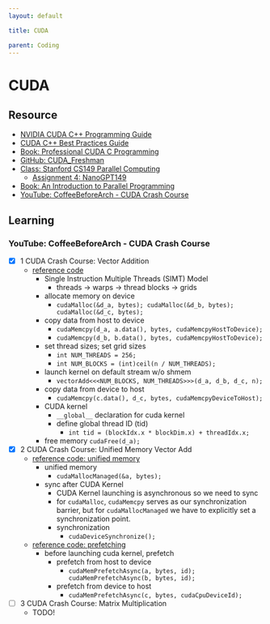 ```yaml
---
layout: default

title: CUDA

parent: Coding
---
```

# CUDA

## Resource
- [NVIDIA CUDA C++ Programming Guide](https://docs.nvidia.com/cuda/cuda-c-programming-guide/index.html)
- [CUDA C++ Best Practices Guide](https://docs.nvidia.com/cuda/cuda-c-best-practices-guide/index.html)
- [Book: Professional CUDA C Programming](https://www.cs.utexas.edu/~rossbach/cs380p/papers/cuda-programming.pdf)
- [GitHub: CUDA_Freshman](https://github.com/Tony-Tan/CUDA_Freshman)
- [Class: Stanford CS149 Parallel Computing](https://gfxcourses.stanford.edu/cs149/fall23/)
    - [Assignment 4: NanoGPT149](https://github.com/stanford-cs149/cs149gpt/tree/main)
- [Book: An Introduction to Parallel Programming](https://www.cs.usfca.edu/%7Epeter/ipp/)
- [YouTube: CoffeeBeforeArch - CUDA Crash Course](https://www.youtube.com/playlist?list=PLxNPSjHT5qvtYRVdNN1yDcdSl39uHV_sU)

## Learning

### YouTube: CoffeeBeforeArch - CUDA Crash Course

- [x] 1 CUDA Crash Course: Vector Addition
    - [reference code](https://github.com/CoffeeBeforeArch/cuda_programming/blob/master/01_vector_addition/baseline/vectorAdd.cu)
        - Single Instruction Multiple Threads (SIMT) Model
            - threads -> warps -> thread blocks -> grids
        - allocate memory on device 
            - `cudaMalloc(&d_a, bytes); cudaMalloc(&d_b, bytes); cudaMalloc(&d_c, bytes);`
        - copy data from host to device
            - `cudaMemcpy(d_a, a.data(), bytes, cudaMemcpyHostToDevice);`
            - `cudaMemcpy(d_b, b.data(), bytes, cudaMemcpyHostToDevice);`
        - set thread sizes; set grid sizes
            - `int NUM_THREADS = 256;`
            - `int NUM_BLOCKS = (int)ceil(n / NUM_THREADS);`
        - launch kernel on default stream w/o shmem
            - `vectorAdd<<<NUM_BLOCKS, NUM_THREADS>>>(d_a, d_b, d_c, n);`
        - copy data from device to host
            - `cudaMemcpy(c.data(), d_c, bytes, cudaMemcpyDeviceToHost);`
        - CUDA kernel
            - `__global__` declaration for cuda kernel
            - define global thread ID (tid) 
                - `int tid = (blockIdx.x * blockDim.x) + threadIdx.x;`
        - free memory
            `cudaFree(d_a);`
- [x] 2 CUDA Crash Course: Unified Memory Vector Add
    - [reference code: unified memory](https://github.com/CoffeeBeforeArch/cuda_programming/blob/master/01_vector_addition/unified_memory/vectorAdd_um_baseline.cu)
        - unified memory
            - `cudaMallocManaged(&a, bytes);`
        - sync after CUDA Kernel
            - CUDA Kernel launching is asynchronous so we need to sync
            - for `cudaMalloc`, `cudaMemcpy` serves as our synchronization barrier, but for `cudaMallocManaged` we have to explicitly set a synchronization point.
            - synchronization
                - `cudaDeviceSynchronize();`
    - [reference code: prefetching](https://github.com/CoffeeBeforeArch/cuda_programming/blob/master/01_vector_addition/unified_memory/vectorAdd_um_prefetch.cu)
        - before launching cuda kernel, prefetch
            - prefetch from host to device
                - `cudaMemPrefetchAsync(a, bytes, id); cudaMemPrefetchAsync(b, bytes, id);`
            - prefetch from device to host
                - `cudaMemPrefetchAsync(c, bytes, cudaCpuDeviceId);`
- [ ] 3 CUDA Crash Course: Matrix Multiplication
    - TODO! 
